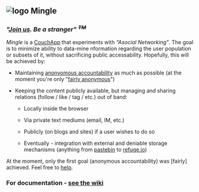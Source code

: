 ## ![logo](http://dod.kicks-ass.org:5984/img/mingle.gif) Mingle

### _"[Join us](https://thedod.iriscouch.com/mingle/_design/mingle/_rewrite/). **Be** a stranger" <sup><del>TM</del></sup>_

_Mingle_ is a [CouchApp](http://couchapp.org) that experiments with _"Asocial Networking"_.
The goal is to minimize ability to data-mine nformation regarding the user population or subsets of it,
without sacrificing public accessability. Hopefully, this will be achieved by:

* Maintaining [anonyomous accountability](http://couchappsec.couch.it/Anonymous_accountability)
as much as possible (at the moment you're only
"[fairly anonymous](https://github.com/thedod/Mingle/wiki/How-anonymous-is-fairly-anonymous)")

* Keeping the content publicly available, but managing and sharing relations (follow / like / tag / etc.) out of band:

  * Locally inside the browser

  * Via private text mediums (email, IM, etc.)

  * Publicly (on blogs and sites) if a user wishes to do so

  * Eventually - integration with external and deniable storage mechanisms
    (anything from [pastebin](http://pastebin.com) to [refuge.io](http://refuge.io))

At the moment, only the first goal (anonymous accountability) was [fairly] achieved.
Feel free to [help](https://github.com/thedod/Mingle/wiki/To-do).

### For documentation - [see the wiki](https://github.com/thedod/Mingle/wiki/)
